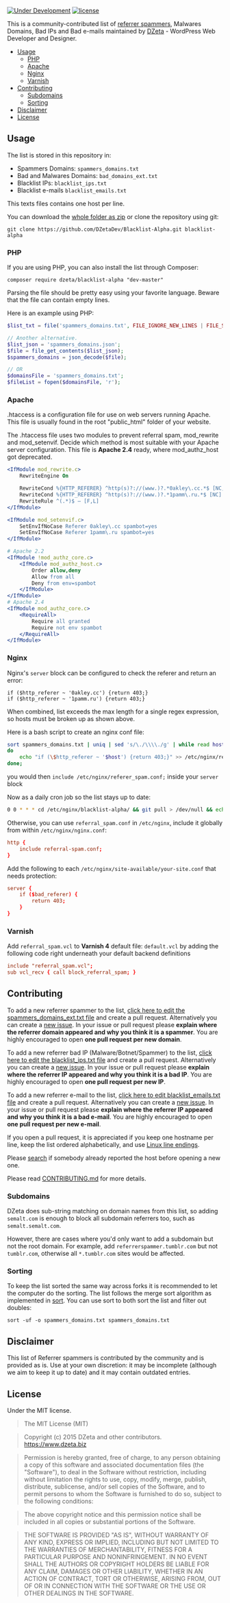 [![Under Development](https://img.shields.io/badge/under-development-orange.svg)](https://github.com/DZetaDev/Blacklist-Alpha) [![license](https://img.shields.io/github/license/mashape/apistatus.svg?maxAge=2592000)]()

This is a community-contributed list of [referrer spammers](http://en.wikipedia.org/wiki/Referer_spam), Malwares Domains, Bad IPs and Bad e-mails maintained by [DZeta](https://dzeta.biz/) - WordPress Web Developer and Designer.

- [Usage](#usage)
    - [PHP](#php)
    - [Apache](#apache)
    - [Nginx](#nginx)
    - [Varnish](#varnish)
- [Contributing](#contributing)
    - [Subdomains](#subdomains)
    - [Sorting](#sorting)
- [Disclaimer](#disclaimer)
- [License](#license)

## Usage

The list is stored in this repository in:
* Spammers Domains: `spammers_domains.txt`
* Bad and Malwares Domains: `bad_domains_ext.txt`
* Blacklist IPs: `blacklist_ips.txt`
* Blacklist e-mails `blacklist_emails.txt`

This texts files contains one host per line.

You can download the [whole folder as zip](https://github.com/DZetaDev/Blacklist-Alpha/archive/master.zip) or clone the repository using git:

```
git clone https://github.com/DZetaDev/Blacklist-Alpha.git blacklist-alpha
```

### PHP

If you are using PHP, you can also install the list through Composer:

```
composer require dzeta/blacklist-alpha "dev-master"
```

Parsing the file should be pretty easy using your favorite language. Beware that the file can contain empty lines.

Here is an example using PHP:

```php
$list_txt = file('spammers_domains.txt', FILE_IGNORE_NEW_LINES | FILE_SKIP_EMPTY_LINES);

// Another alternative.
$list_json = 'spammers_domains.json';
$file = file_get_contents($list_json);
$spammers_domains = json_decode($file);

// OR
$domainsFile = 'spammers_domains.txt';
$fileList = fopen($domainsFile, 'r');
```

### Apache
 
 .htaccess is a configuration file for use on web servers running Apache. This file is usually found in the root "public_html" folder of your website.
  
  The .htaccess file uses two modules to prevent referral spam, mod_rewrite and mod_setenvif. Decide which method is most suitable with your Apache server configuration. This file is **Apache 2.4** ready, where mod_authz_host got deprecated.
 
```apache
<IfModule mod_rewrite.c>
    RewriteEngine On

    RewriteCond %{HTTP_REFERER} ^http(s)?://(www.)?.*0akley\.cc.*$ [NC,OR]
    RewriteCond %{HTTP_REFERER} ^http(s)?://(www.)?.*1pamm\.ru.*$ [NC] ## [NC] On last domain.
    RewriteRule ^(.*)$ – [F,L]
</IfModule>

<IfModule mod_setenvif.c>
    SetEnvIfNoCase Referer 0akley\.cc spambot=yes
    SetEnvIfNoCase Referer 1pamm\.ru spambot=yes
</IfModule>

# Apache 2.2
<IfModule !mod_authz_core.c>
    <IfModule mod_authz_host.c>
        Order allow,deny
        Allow from all
        Deny from env=spambot
    </IfModule>
</IfModule>
# Apache 2.4
<IfModule mod_authz_core.c>
    <RequireAll>
        Require all granted
        Require not env spambot
    </RequireAll>
</IfModule>
```

### Nginx

Nginx's `server` block can be configured to check the referer and return an error:

```nginx
if ($http_referer ~ '0akley.cc') {return 403;}
if ($http_referer ~ '1pamm.ru') {return 403;}
```

When combined, list exceeds the max length for a single regex expression, so hosts must be broken up as shown above.

Here is a bash script to create an nginx conf file:
```bash
sort spammers_domains.txt | uniq | sed 's/\./\\\\./g' | while read host;
do
    echo "if (\$http_referer ~ '$host') {return 403;}" >> /etc/nginx/referer_spam.conf
done;
```

you would then `include /etc/nginx/referer_spam.conf;` inside your `server` block

Now as a daily cron job so the list stays up to date:

```bash
0 0 * * * cd /etc/nginx/blacklist-alpha/ && git pull > /dev/null && echo "" > /etc/nginx/referer_spam.conf && sort spammers_domains.txt | uniq | sed 's/\./\\\\\\\\./g' | while read host; do echo "if (\$http_referer ~ '$host') {return 403;}" >> /etc/nginx/referer_spam.conf; done; service nginx reload > /dev/null
```

Otherwise, you can use `referral_spam.conf` in `/etc/nginx`, include it globally from within `/etc/nginx/nginx.conf`:

```conf
http {
    include referral-spam.conf;
}
```

Add the following to each `/etc/nginx/site-available/your-site.conf` that needs protection:

```conf
server {
    if ($bad_referer) {
        return 403;
    }
}
```

### Varnish

Add `referral_spam.vcl` to **Varnish 4** default file: `default.vcl` by adding the following code right underneath your default backend definitions

```conf
include "referral_spam.vcl";
sub vcl_recv { call block_referral_spam; }
```

## Contributing

To add a new referrer spammer to the list, [click here to edit the spammers_domains_ext.txt file](https://github.com/DZetaDev/Blacklist-Alpha/edit/master/spammers_domains.txt) and create a pull request. Alternatively you can create a [new issue](https://github.com/DZetaDev/Blacklist-Alpha/issues/new). In your issue or pull request please **explain where the referrer domain appeared and why you think it is a spammer**. You are highly encouraged to open **one pull request per new domain**.

To add a new referrer bad IP (Malware/Botnet/Spammer) to the list, [click here to edit the blacklist_ips.txt file](https://github.com/DZetaDev/Blacklist-Alpha/edit/master/blacklist_ips.txt) and create a pull request. Alternatively you can create a [new issue](https://github.com/DZetaDev/Blacklist-Alpha/issues/new). In your issue or pull request please **explain where the referrer IP appeared and why you think it is a bad IP**. You are highly encouraged to open **one pull request per new IP**.

To add a new referrer e-mail to the list, [click here to edit blacklist_emails.txt file](https://github.com/DZetaDev/Blacklist-Alpha/edit/master/blacklist_emails.txt) and create a pull request. Alternatively you can create a [new issue](https://github.com/DZetaDev/Blacklist-Alpha/issues/new). In your issue or pull request please **explain where the referrer IP appeared and why you think it is a bad e-mail**. You are highly encouraged to open **one pull request per new e-mail**.

If you open a pull request, it is appreciated if you keep one hostname per line, keep the list ordered alphabetically, and use [Linux line endings](http://en.wikipedia.org/wiki/Newline).

Please [search](https://github.com/DZetaDev/Blacklist-Alpha/issues) if somebody already reported the host before opening a new one.

Please read [CONTRIBUTING.md](CONTRIBUTING.md) for more details.

### Subdomains

DZeta does sub-string matching on domain names from this list, so adding `semalt.com` is enough to block all subdomain referrers too, such as `semalt.semalt.com`.

However, there are cases where you'd only want to add a subdomain but not the root domain. For example, add `referrerspammer.tumblr.com` but not `tumblr.com`, otherwise all `*.tumblr.com` sites would be affected.

### Sorting

To keep the list sorted the same way across forks it is recommended to let the computer do the sorting. The list follows the merge sort algorithm as implemented in [sort](https://en.wikipedia.org/wiki/Sort_(Unix)). You can use sort to both sort the list and filter out doubles:

```
sort -uf -o spammers_domains.txt spammers_domains.txt
```

## Disclaimer

This list of Referrer spammers is contributed by the community and is provided as is. Use at your own discretion: it may be incomplete (although we aim to keep it up to date) and it may contain outdated entries.

## License

Under the MIT license.

> The MIT License (MIT)

> Copyright (c) 2015 DZeta and other contributors. https://www.dzeta.biz

> Permission is hereby granted, free of charge, to any person obtaining a copy of this software and associated documentation files (the "Software"), to deal in the Software without restriction, including without limitation the rights to use, copy, modify, merge, publish, distribute, sublicense, and/or sell copies of the Software, and to permit persons to whom the Software is furnished to do so, subject to the following conditions:

> The above copyright notice and this permission notice shall be included in all copies or substantial portions of the Software.

> THE SOFTWARE IS PROVIDED "AS IS", WITHOUT WARRANTY OF ANY KIND, EXPRESS OR IMPLIED, INCLUDING BUT NOT LIMITED TO THE WARRANTIES OF MERCHANTABILITY, FITNESS FOR A PARTICULAR PURPOSE AND NONINFRINGEMENT. IN NO EVENT SHALL THE AUTHORS OR COPYRIGHT HOLDERS BE LIABLE FOR ANY CLAIM, DAMAGES OR OTHER LIABILITY, WHETHER IN AN ACTION OF CONTRACT, TORT OR OTHERWISE, ARISING FROM, OUT OF OR IN CONNECTION WITH THE SOFTWARE OR THE USE OR OTHER DEALINGS IN THE SOFTWARE.
